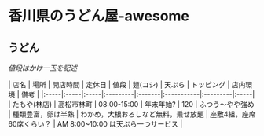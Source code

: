 # 香川県のうどん屋-awesome

## うどん

*値段はかけ一玉を記述*

| 店名 | 場所 | 開店時間 | 定休日 | 値段 | 麺(コシ) | 天ぷら | トッピング | 店内環境 | 備考 |
|:-----|:-----|:-----|:---------|:-------|:-----------|:---------|:-----|
| たもや(林店) | 高松市林町 | 08:00-15:00 | 年末年始? | 120 | ふつう〜やや強め | 種類豊富，卵は半熟 | わかめ，大根おろしなど無料，乗せ放題 | 座敷4組，座席60席くらい？ | AM 8:00~10:00 は天ぷら一つサービス |
